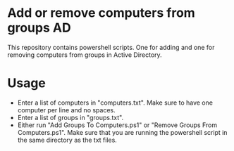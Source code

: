 # Add or remove computers from groups AD
This repository contains powershell scripts. One for adding and one for removing computers from groups in Active Directory.

# Usage 
- Enter a list of computers in "computers.txt". Make sure to have one computer per line and no spaces. 
- Enter a list of groups in "groups.txt". 
- Either run "Add Groups To Computers.ps1" or "Remove Groups From Computers.ps1". Make sure that you are running the powershell script in the same directory as the txt files.
